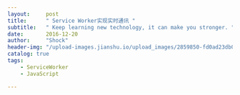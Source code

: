 ```yaml
---
layout:     post
title:      " Service Worker实现实时通讯 "
subtitle:   " Keep learning new technology, it can make you stronger. "
date:       2016-12-20
author:     "Shock"
header-img: "/upload-images.jianshu.io/upload_images/2859850-fd0ad23db0a64a13.png?imageMogr2/auto-orient/strip%7CimageView2/2/w/1240"
catalog: true
tags:
    - ServiceWorker
    - JavaScript

---
```

